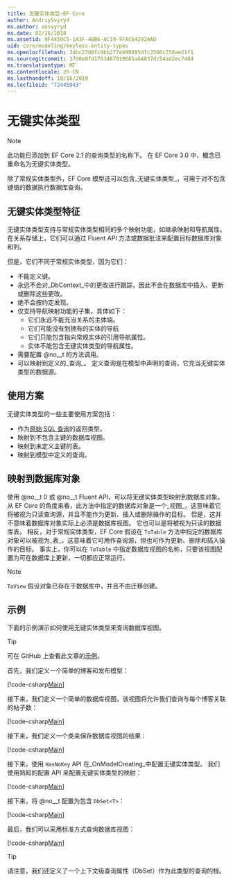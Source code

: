 ```yaml
---
title: 无键实体类型-EF Core
author: AndriySvyryd
ms.author: ansvyryd
ms.date: 02/26/2018
ms.assetid: 9F4450C5-1A3F-4BB6-AC19-9FAC64292AAD
uid: core/modeling/keyless-entity-types
ms.openlocfilehash: 3dbc2700fc9bb277eb90885dfc2506c250ae21f1
ms.sourcegitcommit: 37d0e0fd1703467918665a64837dc54ad2ec7484
ms.translationtype: MT
ms.contentlocale: zh-CN
ms.lasthandoff: 10/16/2019
ms.locfileid: "72445943"
---
```

# <a name="keyless-entity-types"></a>无键实体类型

> [!NOTE]
> 此功能已添加到 EF Core 2.1 的查询类型的名称下。 在 EF Core 3.0 中，概念已重命名为无键实体类型。

除了常规实体类型外，EF Core 模型还可以包含_无键实体类型_，可用于对不包含键值的数据执行数据库查询。

## <a name="keyless-entity-types-characteristics"></a>无键实体类型特征

无键实体类型支持与常规实体类型相同的多个映射功能，如继承映射和导航属性。 在关系存储上，它们可以通过 Fluent API 方法或数据批注来配置目标数据库对象和列。

但是，它们不同于常规实体类型，因为它们：

- 不能定义键。
- 永远不会对_DbContext_中的更改进行跟踪，因此不会在数据库中插入、更新或删除这些更改。
- 绝不会按约定发现。
- 仅支持导航映射功能的子集，具体如下：
  - 它们永远不能充当关系的主体端。
  - 它们可能没有到拥有的实体的导航
  - 它们只能包含指向常规实体的引用导航属性。
  - 实体不能包含无键实体类型的导航属性。
- 需要配置 @no__t 的方法调用。
- 可以映射到定义的_查询_。 定义查询是在模型中声明的查询，它充当无键实体类型的数据源。

## <a name="usage-scenarios"></a>使用方案

无键实体类型的一些主要使用方案包括：

- 作为[原始 SQL 查询](xref:core/querying/raw-sql)的返回类型。
- 映射到不包含主键的数据库视图。
- 映射到未定义主键的表。
- 映射到模型中定义的查询。

## <a name="mapping-to-database-objects"></a>映射到数据库对象

使用 @no__t 0 或 @no__t Fluent API，可以将无键实体类型映射到数据库对象。 从 EF Core 的角度来看，此方法中指定的数据库对象是一个_视图_，这意味着它将被视为只读查询源，并且不能作为更新、插入或删除操作的目标。 但是，这并不意味着数据库对象实际上必须是数据库视图。 它也可以是将被视为只读的数据库表。 相反，对于常规实体类型，EF Core 假设在 `ToTable` 方法中指定的数据库对象可以被视为_表_，这意味着它可用作查询源，但也可作为更新、删除和插入操作的目标。 事实上，你可以在 `ToTable` 中指定数据库视图的名称，只要该视图配置为可在数据库上更新，一切都应正常运行。

> [!NOTE]
> `ToView` 假设对象已存在于数据库中，并且不由迁移创建。

## <a name="example"></a>示例

下面的示例演示如何使用无键实体类型来查询数据库视图。

> [!TIP]
> 可在 GitHub 上查看此文章的[示例](https://github.com/aspnet/EntityFramework.Docs/tree/master/samples/core/KeylessEntityTypes)。

首先，我们定义一个简单的博客和发布模型：

[!code-csharp[Main](../../../samples/core/KeylessEntityTypes/Program.cs#Entities)]

接下来，我们定义一个简单的数据库视图，该视图将允许我们查询与每个博客关联的帖子数：

[!code-csharp[Main](../../../samples/core/KeylessEntityTypes/Program.cs#View)]

接下来，我们定义一个类来保存数据库视图的结果：

[!code-csharp[Main](../../../samples/core/KeylessEntityTypes/Program.cs#KeylessEntityType)]

接下来，使用 `HasNoKey` API 在_OnModelCreating_中配置无键实体类型。
我们使用熟知的配置 API 来配置无键实体类型的映射：

[!code-csharp[Main](../../../samples/core/KeylessEntityTypes/Program.cs#Configuration)]

接下来，将 @no__t 配置为包含 `DbSet<T>`：

[!code-csharp[Main](../../../samples/core/KeylessEntityTypes/Program.cs#DbSet)]

最后，我们可以采用标准方式查询数据库视图：

[!code-csharp[Main](../../../samples/core/KeylessEntityTypes/Program.cs#Query)]

> [!TIP]
> 请注意，我们还定义了一个上下文级查询属性（DbSet）作为此类型的查询的根。
